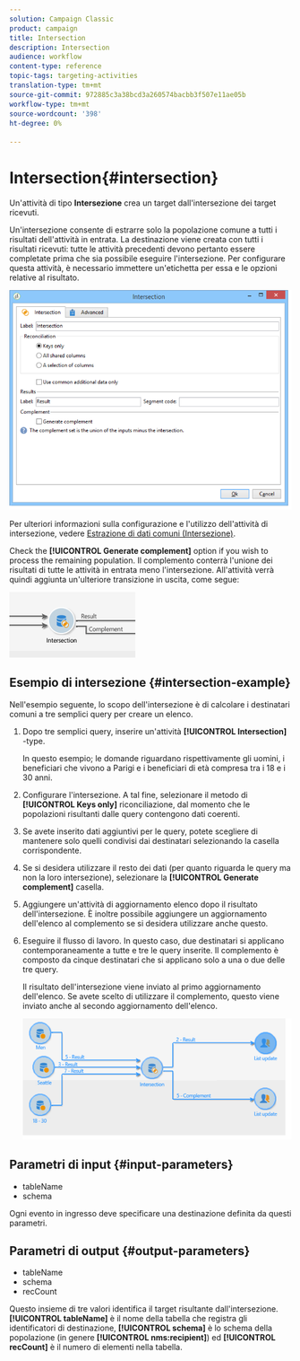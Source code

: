 ```yaml
---
solution: Campaign Classic
product: campaign
title: Intersection
description: Intersection
audience: workflow
content-type: reference
topic-tags: targeting-activities
translation-type: tm+mt
source-git-commit: 972885c3a38bcd3a260574bacbb3f507e11ae05b
workflow-type: tm+mt
source-wordcount: '398'
ht-degree: 0%

---
```



# Intersection{#intersection}

Un&#39;attività di tipo **Intersezione** crea un target dall&#39;intersezione dei target ricevuti.

Un&#39;intersezione consente di estrarre solo la popolazione comune a tutti i risultati dell&#39;attività in entrata. La destinazione viene creata con tutti i risultati ricevuti: tutte le attività precedenti devono pertanto essere completate prima che sia possibile eseguire l&#39;intersezione. Per configurare questa attività, è necessario immettere un&#39;etichetta per essa e le opzioni relative al risultato.

![](assets/s_user_segmentation_inter.png)

Per ulteriori informazioni sulla configurazione e l&#39;utilizzo dell&#39;attività di intersezione, vedere [Estrazione di dati comuni (Intersezione)](../../workflow/using/targeting-data.md#extracting-joint-data--intersection-).

Check the **[!UICONTROL Generate complement]** option if you wish to process the remaining population. Il complemento conterrà l&#39;unione dei risultati di tutte le attività in entrata meno l&#39;intersezione. All&#39;attività verrà quindi aggiunta un&#39;ulteriore transizione in uscita, come segue:

![](assets/s_user_segmentation_inter_compl.png)

## Esempio di intersezione {#intersection-example}

Nell&#39;esempio seguente, lo scopo dell&#39;intersezione è di calcolare i destinatari comuni a tre semplici query per creare un elenco.

1. Dopo tre semplici query, inserire un&#39;attività **[!UICONTROL Intersection]** -type.

   In questo esempio; le domande riguardano rispettivamente gli uomini, i beneficiari che vivono a Parigi e i beneficiari di età compresa tra i 18 e i 30 anni.

1. Configurare l&#39;intersezione. A tal fine, selezionare il metodo di **[!UICONTROL Keys only]** riconciliazione, dal momento che le popolazioni risultanti dalle query contengono dati coerenti.
1. Se avete inserito dati aggiuntivi per le query, potete scegliere di mantenere solo quelli condivisi dai destinatari selezionando la casella corrispondente.
1. Se si desidera utilizzare il resto dei dati (per quanto riguarda le query ma non la loro intersezione), selezionare la **[!UICONTROL Generate complement]** casella.
1. Aggiungere un&#39;attività di aggiornamento elenco dopo il risultato dell&#39;intersezione. È inoltre possibile aggiungere un aggiornamento dell&#39;elenco al complemento se si desidera utilizzare anche questo.
1. Eseguire il flusso di lavoro. In questo caso, due destinatari si applicano contemporaneamente a tutte e tre le query inserite. Il complemento è composto da cinque destinatari che si applicano solo a una o due delle tre query.

   Il risultato dell&#39;intersezione viene inviato al primo aggiornamento dell&#39;elenco. Se avete scelto di utilizzare il complemento, questo viene inviato anche al secondo aggiornamento dell&#39;elenco.

   ![](assets/intersection_example.png)

## Parametri di input {#input-parameters}

* tableName
* schema

Ogni evento in ingresso deve specificare una destinazione definita da questi parametri.

## Parametri di output {#output-parameters}

* tableName
* schema
* recCount

Questo insieme di tre valori identifica il target risultante dall&#39;intersezione. **[!UICONTROL tableName]** è il nome della tabella che registra gli identificatori di destinazione, **[!UICONTROL schema]** è lo schema della popolazione (in genere **[!UICONTROL nms:recipient]**) ed **[!UICONTROL recCount]** è il numero di elementi nella tabella.
